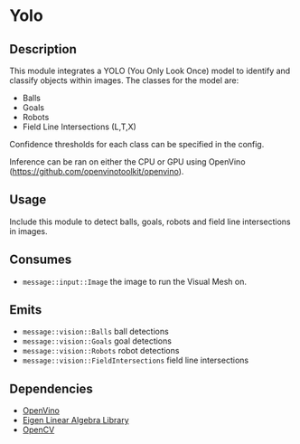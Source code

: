 # Yolo

## Description

This module integrates a YOLO (You Only Look Once) model to identify and classify objects within images. The classes for the model are:

- Balls
- Goals
- Robots
- Field Line Intersections (L,T,X)

Confidence thresholds for each class can be specified in the config.

Inference can be ran on either the CPU or GPU using OpenVino (https://github.com/openvinotoolkit/openvino).

## Usage

Include this module to detect balls, goals, robots and field line intersections in images.

## Consumes

- `message::input::Image` the image to run the Visual Mesh on.

## Emits

- `message::vision::Balls` ball detections
- `message::vision::Goals` goal detections
- `message::vision::Robots` robot detections
- `message::vision::FieldIntersections` field line intersections

## Dependencies

- [OpenVino](https://github.com/openvinotoolkit/openvino)
- [Eigen Linear Algebra Library](https://eigen.tuxfamily.org/index.php)
- [OpenCV](https://opencv.org/)
